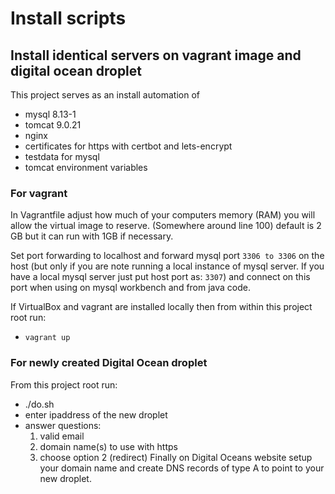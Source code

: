 # Install scripts
## Install identical servers on vagrant image and digital ocean droplet

This project serves as an install automation of 
- mysql 8.13-1
- tomcat 9.0.21
- nginx
- certificates for https with certbot and lets-encrypt
- testdata for mysql
- tomcat environment variables

### For vagrant
In Vagrantfile adjust how much of your computers memory (RAM) you will allow the virtual image to reserve. (Somewhere around line 100) default is 2 GB but it can run with 1GB if necessary.

Set port forwarding to localhost and forward mysql port `3306 to 3306` on the host (but only if you are note running a local instance of mysql server. If you have a local mysql server just put host port as: `3307`) and connect on this port when using on mysql workbench and from java code.

If VirtualBox and vagrant are installed locally then from within this project root run:
- `vagrant up`

### For newly created Digital Ocean droplet
From this project root run:
- ./do.sh
- enter ipaddress of the new droplet
- answer questions:
  1. valid email
  2. domain name(s) to use with https
  3. choose option 2 (redirect)
Finally on Digital Oceans website setup your domain name and create DNS records of type A to point to your new droplet.